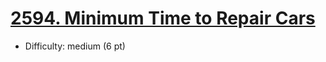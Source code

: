 # [2594. Minimum Time to Repair Cars](https://leetcode.com/problems/minimum-time-to-repair-cars/)
- Difficulty: medium (6 pt)
        